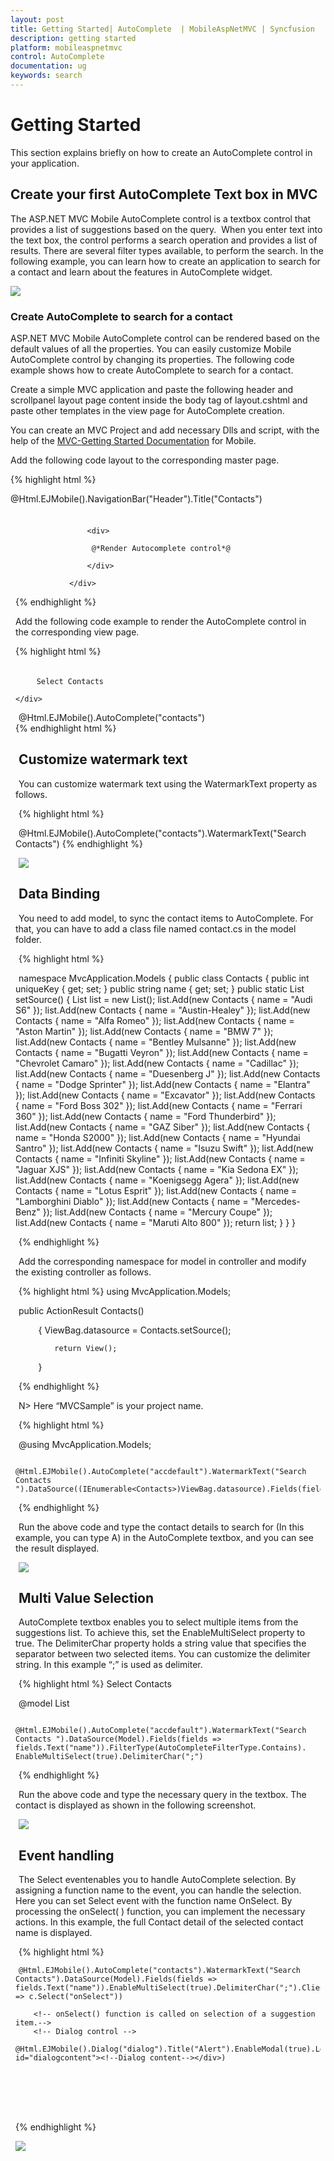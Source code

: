 ```yaml
---
layout: post
title: Getting Started| AutoComplete  | MobileAspNetMVC | Syncfusion
description: getting started
platform: mobileaspnetmvc
control: AutoComplete 
documentation: ug
keywords: search
---
```


# Getting Started

This section explains briefly on how to create an AutoComplete control in your application.

## Create your first AutoComplete Text box in MVC

The ASP.NET MVC Mobile AutoComplete control is a textbox control that provides a list of suggestions based on the query.  When you enter text into the text box, the control performs a search operation and provides a list of results. There are several filter types available, to perform the search. In the following example, you can learn how to create an application to search for a contact and learn about the features in AutoComplete widget.

![](Getting-Started_images\Getting-Started_1.png)


### Create AutoComplete to search for a contact

ASP.NET MVC Mobile AutoComplete control can be rendered based on the default values of all the properties. You can easily customize Mobile AutoComplete control by changing its properties. The following code example shows how to create AutoComplete to search for a contact. 

Create a simple MVC application and paste the following header and scrollpanel layout page content inside the body tag of layout.cshtml and paste other templates in the view page for AutoComplete creation.

You can create an MVC Project and add necessary Dlls and script, with the help of the [MVC-Getting Started Documentation](https://help.syncfusion.com/aspnetmvc/getting-started) for Mobile.

Add the following code layout to the corresponding master page.


{% highlight html %}

  @Html.EJMobile().NavigationBar("Header").Title("Contacts")
                <div id="content">

                    <div>

                     @*Render Autocomplete control*@

                    </div>

                </div>
	
{% endhighlight %}




Add the following code example to render the AutoComplete control in the corresponding view page.


{% highlight html %}
<div style="padding: 5px 0; text-indent: 5px;">

        Select Contacts

    </div>
 <!-- Autocomplete control -->

@Html.EJMobile().AutoComplete("contacts")   
{% endhighlight html %}




## Customize watermark text

You can customize watermark text using the WatermarkText property as follows.



{% highlight html %}
     <!-- Autocomplete control -->

@Html.EJMobile().AutoComplete("contacts").WatermarkText("Search Contacts")
{% endhighlight %}



![](Getting-Started_images\Getting-Started_2.png)


## Data Binding

You need to add model, to sync the contact items to AutoComplete. For that, you can have to add a class file named contact.cs in the model folder. 

{% highlight html %}

namespace MvcApplication.Models
{
    public class Contacts
    {
        public int uniqueKey { get; set; }
        public string name { get; set; }
        public static List<Contacts> setSource()
        {
            List<Contacts> list = new List<Contacts>();
            list.Add(new Contacts { name = "Audi S6" });
            list.Add(new Contacts { name = "Austin-Healey" });
            list.Add(new Contacts { name = "Alfa Romeo" });
            list.Add(new Contacts { name = "Aston Martin" });
            list.Add(new Contacts { name = "BMW 7" });
            list.Add(new Contacts { name = "Bentley Mulsanne" });
            list.Add(new Contacts { name = "Bugatti Veyron" });
            list.Add(new Contacts { name = "Chevrolet Camaro" });
            list.Add(new Contacts { name = "Cadillac" });
            list.Add(new Contacts { name = "Duesenberg J" });
            list.Add(new Contacts { name = "Dodge Sprinter" });
            list.Add(new Contacts { name = "Elantra" });
            list.Add(new Contacts { name = "Excavator" });
            list.Add(new Contacts { name = "Ford Boss 302" });
            list.Add(new Contacts { name = "Ferrari 360" });
            list.Add(new Contacts { name = "Ford Thunderbird" });
            list.Add(new Contacts { name = "GAZ Siber" });
            list.Add(new Contacts { name = "Honda S2000" });
            list.Add(new Contacts { name = "Hyundai Santro" });
            list.Add(new Contacts { name = "Isuzu Swift" });
            list.Add(new Contacts { name = "Infiniti Skyline" });
            list.Add(new Contacts { name = "Jaguar XJS" });
            list.Add(new Contacts { name = "Kia Sedona EX" });
            list.Add(new Contacts { name = "Koenigsegg Agera" });
            list.Add(new Contacts { name = "Lotus Esprit" });
            list.Add(new Contacts { name = "Lamborghini Diablo" });
            list.Add(new Contacts { name = "Mercedes-Benz" });
            list.Add(new Contacts { name = "Mercury Coupe" });
            list.Add(new Contacts { name = "Maruti Alto 800" });
            return list;
        }
    }
}

{% endhighlight %}

Add the corresponding namespace for model in controller and modify the existing controller as follows. 


{% highlight html %}
using MvcApplication.Models;

public ActionResult Contacts()

        {
            ViewBag.datasource = Contacts.setSource();

            return View();

        }

{% endhighlight %}


N> Here “MVCSample” is your project name.


{% highlight html %}
     <!-- Autocomplete control -->



@using MvcApplication.Models;

                   @Html.EJMobile().AutoComplete("accdefault").WatermarkText("Search Contacts ").DataSource((IEnumerable<Contacts>)ViewBag.datasource).Fields(fields=>fields.Text("name")).FilterType(AutoCompleteFilterType.Contains)

{% endhighlight %}



Run the above code and type the contact details to search for (In this example, you can type A) in the AutoComplete textbox, and you can see the result displayed.

![](Getting-Started_images/Getting-Started_img3.png)


## Multi Value Selection

AutoComplete textbox enables you to select multiple items from the suggestions list. To achieve this, set the EnableMultiSelect property to true. The DelimiterChar property holds a string value that specifies the separator between two selected items.  You can customize the delimiter string. In this example “;” is used as delimiter.


{% highlight html %}
     <label>Select Contacts</label>
     <!-- Autocomplete control -->

@model List<Contacts>

            @Html.EJMobile().AutoComplete("accdefault").WatermarkText("Search Contacts ").DataSource(Model).Fields(fields => fields.Text("name")).FilterType(AutoCompleteFilterType.Contains). EnableMultiSelect(true).DelimiterChar(";")    
{% endhighlight %}


Run the above code and type the necessary query in the textbox. The contact is displayed as shown in the following screenshot.

![](Getting-Started_images/Getting-Started_1.png)


## Event handling

The Select eventenables you to handle AutoComplete selection. By assigning a function name to the event, you can handle the selection. Here you can set Select event with the function name OnSelect.  By processing the onSelect( ) function, you can implement the necessary actions. In this example, the full Contact detail of the selected contact name is displayed. 


{% highlight html %}
          <!-- Autocomplete control -->

    @Html.EJMobile().AutoComplete("contacts").WatermarkText("Search Contacts").DataSource(Model).Fields(fields => fields.Text("name")).EnableMultiSelect(true).DelimiterChar(";").ClientSideEvents(c => c.Select("onSelect"))

        <!-- onSelect() function is called on selection of a suggestion item.-->
        <!-- Dialog control -->

    @Html.EJMobile().Dialog("dialog").Title("Alert").EnableModal(true).LeftButtonCaption("OK").ClientSideEvents(c=>c.ButtonTap("")).Content(@<div id="dialogcontent"><!--Dialog content--></div>)

     </div>

    <script>

       function onSelect(args) {

            //Actions that are performed on selection

            $("#dialogcontent").html(args.text + " was selected");

            var dialogobj = $("#dialog").data("ejmDialog");

            dialogobj.open();

        }

        function hidedialog(e) {

            //Hides dialog

            var dialogobj = $("#dialog").data("ejmDialog");

            dialogobj.close();

        } 
   </script>



<style>

    .appview.e-m-windows.e-m-light #content {

        background: none repeat scroll 0 0 #eee;

    }



    #content {

        padding: 8px;

    }

</style>
{% endhighlight %}


![](Getting-Started_images/event-handling_img1.png)




